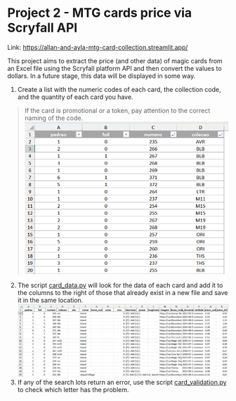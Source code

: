# Project 2 - MTG cards price via Scryfall API

Link: https://allan-and-ayla-mtg-card-collection.streamlit.app/

This project aims to extract the price (and other data) of magic cards from an Excel file using the Scryfall platform API and then convert the values to dollars. In a future stage, this data will be displayed in some way.

1. Create a list with the numeric codes of each card, the collection code, and the quantity of each card you have.
> If the card is promotional or a token, pay attention to the correct naming of the code.
![alt text](card_list.png)
2. The script [card_data.py](card_data.py) will look for the data of each card and add it to the columns to the right of those that already exist in a new file and save it in the same location.
![alt text](card_data.png)
3. If any of the search lots return an error, use the script [card_validation.py](card_validation.py) to check which letter has the problem.
